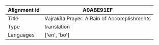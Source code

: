 |Alignment id | A0ABE91EF
| --- | --- 
|Title | Vajrakīla Prayer: A Rain of Accomplishments 
|Type | translation
|Languages | ['en', 'bo']